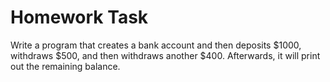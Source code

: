 # Homework Task

Write a program that creates a bank account and then deposits $1000, withdraws $500, and then withdraws another $400. Afterwards, it will print out the remaining balance.
